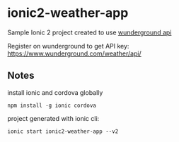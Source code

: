 # ionic2-weather-app
Sample Ionic 2 project created to use [wunderground api](https://www.wunderground.com/weather/api/)

Register on wunderground to get API key: https://www.wunderground.com/weather/api/

## Notes
install ionic and cordova globally

`npm install -g ionic cordova`

project generated with ionic cli:

`ionic start ionic2-weather-app --v2`
